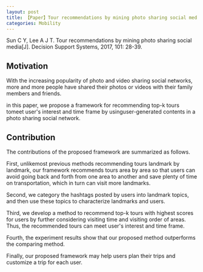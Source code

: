 ```yaml
---
layout: post
title: 【Paper】Tour recommendations by mining photo sharing social media
categories: Mobility
---
```


Sun C Y, Lee A J T. Tour recommendations by mining photo sharing social media[J]. Decision Support Systems, 2017, 101: 28-39.

## Motivation

With the increasing popularity of photo and video sharing social networks, more and more people have shared their photos or videos with their family members and friends.

in this paper, we propose a framework for recommending top-k tours tomeet user's interest and time frame by usinguser-generated contents in a photo sharing social network.


## Contribution

The contributions of the proposed framework are summarized as follows. 

First, unlikemost previous methods recommending tours landmark by landmark, our framework recommends tours area by area so that users can avoid going back and forth from one area to another and save plenty of time on transportation, which in turn can visit more landmarks. 

Second, we category the hashtags posted by users into landmark topics, and then use these topics to characterize landmarks and users. 

Third, we develop a method to recommend top-k tours with highest scores for users by further considering visiting time and visiting order of areas. Thus, the recommended tours can meet user's interest and time frame. 

Fourth, the experiment results show that our proposed method outperforms the comparing method. 

Finally, our proposed framework may help users plan their trips and customize a trip for each user. 
